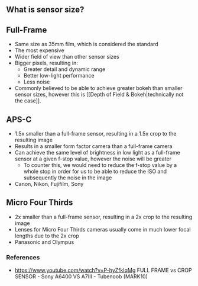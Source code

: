 ## What is sensor size?

## Full-Frame

- Same size as 35mm film, which is considered the standard
- The most expensive 
- Wider field of view than other sensor sizes
- Bigger pixels, resulting in:
	- Greater detail and dynamic range
	- Better low-light performance
	- Less noise
- Commonly believed to be able to achieve greater bokeh than smaller sensor sizes, however this is [[Depth of Field & Bokeh|technically not the case]].

## APS-C

- 1.5x smaller than a full-frame sensor, resulting in a 1.5x crop to the resulting image
- Results in a smaller form factor camera than a full-frame camera
- Can achieve the same level of brightness in low light as a full-frame sensor at a given f-stop value, however the noise will be greater
	- To counter this, we would need to reduce the f-stop value by a whole stop in order for us to be able to reduce the ISO and subsequently the noise in the image
- Canon, Nikon, Fujifilm, Sony

## Micro Four Thirds

- 2x smaller than a full-frame sensor, resulting in a 2x crop to the resulting image
- Lenses for Micro Four Thirds cameras usually come in much lower focal lengths due to the 2x crop
- Panasonic and Olympus


### References
- https://www.youtube.com/watch?v=P-hyZfkIqMg FULL FRAME vs CROP SENSOR - Sony A6400 VS A7III - Tubenoob (MARK10)
